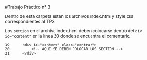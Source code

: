 #Trabajo Práctico n° 3

Dentro de esta carpeta están los archivos index.html y style.css correspondientes al TP3.

Los `section` en el archivo index.html deben colocarse dentro del `div id="content"` en la línea 20 donde se encuentra el comentario.


    19		<div id="content" class="centrar">
    20			<!-- AQUI SE DEBEN COLOCAR LOS SECTION -->
    21		</div>
